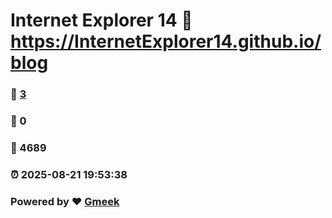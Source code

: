 # Internet Explorer 14 :link: https://InternetExplorer14.github.io/blog 
### :page_facing_up: [3](https://InternetExplorer14.github.io/blog/tag.html) 
### :speech_balloon: 0 
### :hibiscus: 4689 
### :alarm_clock: 2025-08-21 19:53:38 
### Powered by :heart: [Gmeek](https://github.com/Meekdai/Gmeek)
